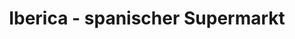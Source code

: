 ---
title: "Iberica - spanischer Supermarkt"
url: /hannover/iberica-spanischer-supermarkt/
shop: Supermarkt
---